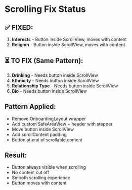# Scrolling Fix Status

## ✅ FIXED:
1. **Interests** - Button inside ScrollView, moves with content
2. **Religion** - Button inside ScrollView, moves with content

## ⏳ TO FIX (Same Pattern):
3. **Drinking** - Needs button inside ScrollView
4. **Ethnicity** - Needs button inside ScrollView  
5. **Relationship Type** - Needs button inside ScrollView
6. **Bio** - Needs button inside ScrollView

## Pattern Applied:
- Remove OnboardingLayout wrapper
- Add custom SafeAreaView + header with stepper
- Move button inside ScrollView
- Add scrollContent padding
- Button at end of scrollable content

## Result:
- Button always visible when scrolling
- No content cut off
- Smooth scrolling experience
- Button moves with content
